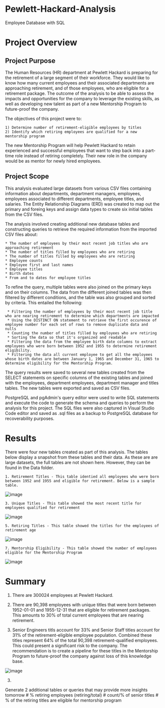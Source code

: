 # Pewlett-Hackard-Analysis
Employee Database with SQL

# Project Overview


## Project Purpose
The Human Resources (HR) department at Pewlett Hackard is preparing for the retirement of a large segment of their workforce. They would like to know how many current employees and their associated departments are approaching retirement, and of those employees, who are eligible for a retirement package. The outcome of the analysis to be able to assess the impacts and opportunities for the company to leverage the existing skills, as well as  developing new talent as part of a new Mentorship Program to future-proof the company.

The objectives of this project were to:

    1) Determine number of retirement-eligible employees by titles 
    2) Identify which retiring employees are qualified for a new mentorship program

The new Mentorship Program will help Pewlett Hackard to retain experienced and successful employees that want to step back into a part-time role instead of retiring completely. Their new role in the company would be as mentor for newly hired employees. 

## Project Scope
This analysis evaluated large datasets from various CSV files containing information about departments, department managers, employees, employees associated to different departments, employee titles, and salaries. The Entity Relationship Diagrams (ERD) was created to map out the primary and foreing keys and assign data types to create six initial tables from the CSV files.

The analysis involved creating additional new database tables and constructing queries to retrieve the required information from the imported CSV files about:

    * The number of employees by their most recent job titles who are approaching retirement
    * The number of titles filled by employees who are retiring
    * The number of titles filled by employees who are retiring
    * Employee counts
    * Employee first and last names
    * Employee titles
    * Birth dates 
    * From and to dates for employee titles

To refine the query, multiple tables were also joined on the primary keys and on their columns. The data from the different joined tables was then filtered by different conditions, and the table was also grouped and sorted by criteria. This entailed the following:

     * Filtering the number of employees by their most recent job title who are nearing retirement to determine which departments are impacted
     * Using the DISTINCT ON statement to retrieve the first occurence of employee number for each set of rows to remove duplicate data and nulls
     * Counting the number of titles filled by employees who are retiring
     * Sorting the data so that it's organized and readable
     * Filtering the data from the employee birth date columns to extract employees who were born between 1952 and 1955 to determine retirement              eligibility.
     * Filtering the data all current employee to get all the employees whose birth dates are between January 1, 1965 and December 31, 1965 to              determine eligibility for the Mentorship Program.
     
The query results were saved to several new tables created from the SELECT statements on specific columns of the existing tables and joined with the employees, department employees, department manager and titles tables. The new tables were exported and saved as CSV files.

PostgreSQL and pgAdmin's query editor were used to write SQL statements and execute the code to generate the schema and queries to perform the analysis for this project. The SQL files were also captured in Visual Studio Code editor and saved as .sql files as a backup to PostgreSQL database for recoverability purposes.

# Results
There were four new tables created as part of this analysis. The tables below display a snapshot from these tables and their data. As these are are large datasets, the full tables are not shown here. However, they can be found in the Data folder.


    1. Retirement Titles - This table identied all employees who were born between 1952 and 1955 and eligible for retirement. Below is a sample table.


![image](https://user-images.githubusercontent.com/80140082/116802294-8bc32280-aac6-11eb-82b5-952f3a1b9ead.png)

    3. Unique Titles - This table showed the most recent title for employees qualified for retirement


![image](https://user-images.githubusercontent.com/80140082/116802349-e78dab80-aac6-11eb-9078-e2f26d4f1940.png)



    5. Retiring Titles - This table showed the titles for the employees of retirement age
    

![image](https://user-images.githubusercontent.com/80140082/116802328-cdec6400-aac6-11eb-875d-3df3f3fa67b0.png)

    7. Mentorship Eligibility - This table showed the number of employees eligible for the Mentorship Program


![image](https://user-images.githubusercontent.com/80140082/116802356-f4aa9a80-aac6-11eb-8fca-87cc158fc727.png)


# Summary

1) There are 300024 employees at Pewlett Hackard.

2) There are 90,398 employees with unique titles that were born between 1952-01-01 and 1955-12-31 that are eligible for retirement packages. This amounts to 30% of total current employees that are nearing retirement. 

3) Senior Engineers titls account for 33% and Senior Staff titles account for 31% of the retirement-eligible employee population. Combined these titles represent 64% of the total 90,398 retirement-qualified employees. This could present a significant risk to the company. The recommendation is to create a pipeline for these titles in the Mentorship Program to future-proof the company against loss of this knowledge base.

![image](https://user-images.githubusercontent.com/80140082/116819204-e474d880-ab23-11eb-86ab-7cbb55c04382.png)

3) 


Generate 2 additional tables or queries that may provide more insights tomorrow
    # % retiring employees (retiring/total)
    # count/% of senior titles
    # % of the retiring titles are eligible for mentorship program

       
